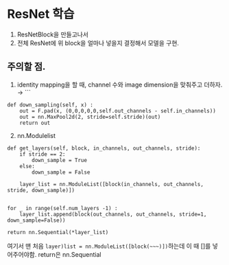 # ResNet 학습
1. ResNetBlock을 만들고나서
2. 전체 ResNet에 위 block을 얼마나 넣을지 결정해서 모델을 구현.

## 주의할 점.
1. identity mapping을 할 때, channel  수와 image dimension을 맞춰주고 더하자.  
	→ ```
```PyTorch
def down_sampling(self, x) : 
    out = F.pad(x, (0,0,0,0,0,self.out_channels - self.in_channels))
    out = nn.MaxPool2d(2, stride=self.stride)(out)
    return out
```

2. nn.Modulelist
```PyTorch
def get_layers(self, block, in_channels, out_channels, stride):
	if stride == 2:
		down_sample = True
	else:
		down_sample = False
		
	layer_list = nn.ModuleList([block(in_channels, out_channels, stride, down_sample)])
	

for _ in range(self.num_layers -1) :
	layer_list.append(block(out_channels, out_channels, stride=1, down_sample=False))

return nn.Sequential(*layer_list)
```
여기서 맨 처음 `layer)list = nn.ModuleList([block(~~~)])`하는데 이 때 []를 넣어주어야함.
return은 nn.Sequential